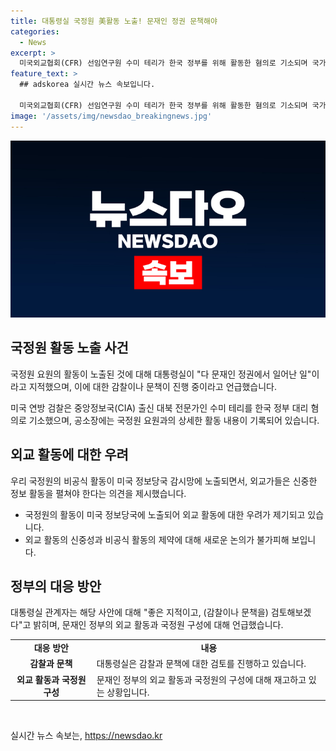 ```yaml
---
title: 대통령실 국정원 美활동 노출! 문재인 정권 문책해야
categories:
  - News
excerpt: >
  미국외교협회(CFR) 선임연구원 수미 테리가 한국 정부를 위해 활동한 혐의로 기소되며 국가정보원 요원의 활동이 노출됐다. 대통령실은 국정원 요원 노출은 문재인 정권에서의 문제라며 비판했고, 외교계는 우리 정보당국의 허술한 활동이 노출돼 신중히 대응해야 한다고 지적했다. 이에 대한 논란이 커지고 있는 가운데, 사람들은 해당 기사를 클릭하여 자세한 내용을 알아보고 싶어할 것이다.
feature_text: >
  ## adskorea 실시간 뉴스 속보입니다.

  미국외교협회(CFR) 선임연구원 수미 테리가 한국 정부를 위해 활동한 혐의로 기소되며 국가정보원 요원의 활동이 노출됐다. 대통령실은 국정원 요원 노출은 문재인 정권에서의 문제라며 비판했고, 외교계는 우리 정보당국의 허술한 활동이 노출돼 신중히 대응해야 한다고 지적했다. 이에 대한 논란이 커지고 있는 가운데, 사람들은 해당 기사를 클릭하여 자세한 내용을 알아보고 싶어할 것이다.
image: '/assets/img/newsdao_breakingnews.jpg'
---
```


<p><img src="/assets/img/newsdao_breakingnews.jpg" alt="adskorea 속보" /></p>

<h2 data-ke-size="size26">국정원 활동 노출 사건</h2>

<p>국정원 요원의 활동이 노출된 것에 대해 대통령실이 "다 문재인 정권에서 일어난 일"이라고 지적했으며, 이에 대한 감찰이나 문책이 진행 중이라고 언급했습니다.</p>

<p data-ke-size="size16">미국 연방 검찰은 중앙정보국(CIA) 출신 대북 전문가인 수미 테리를 한국 정부 대리 혐의로 기소했으며, 공소장에는 국정원 요원과의 상세한 활동 내용이 기록되어 있습니다.</p>

<h2 data-ke-size="size26">외교 활동에 대한 우려</h2>

<p>우리 국정원의 비공식 활동이 미국 정보당국 감시망에 노출되면서, 외교가들은 신중한 정보 활동을 펼쳐야 한다는 의견을 제시했습니다.</p>

<ul>
  <li>국정원의 활동이 미국 정보당국에 노출되어 외교 활동에 대한 우려가 제기되고 있습니다.</li>
  <li>외교 활동의 신중성과 비공식 활동의 제약에 대해 새로운 논의가 불가피해 보입니다.</li>
</ul>

<h2 data-ke-size="size26">정부의 대응 방안</h2>

<p>대통령실 관계자는 해당 사안에 대해 "좋은 지적이고, (감찰이나 문책을) 검토해보겠다"고 밝히며, 문재인 정부의 외교 활동과 국정원 구성에 대해 언급했습니다.</p>

<table>
  <tr>
    <td style="text-align: center; height: 17px;"><b>대응 방안</b></td>
    <td style="text-align: center; height: 17px;"><b>내용</b></td>
  </tr>
  <tr>
    <td style="text-align: center; height: 17px;"><b>감찰과 문책</b></td>
    <td>대통령실은 감찰과 문책에 대한 검토를 진행하고 있습니다.</td>
  </tr>
  <tr>
    <td style="text-align: center; height: 17px;"><b>외교 활동과 국정원 구성</b></td>
    <td>문재인 정부의 외교 활동과 국정원의 구성에 대해 재고하고 있는 상황입니다.</td>
  </tr>
</table>

<p data-ke-size="size16">&nbsp;</p>
실시간 뉴스 속보는, <a href="https://newsdao.kr" rel="dofollow">https://newsdao.kr</a>


